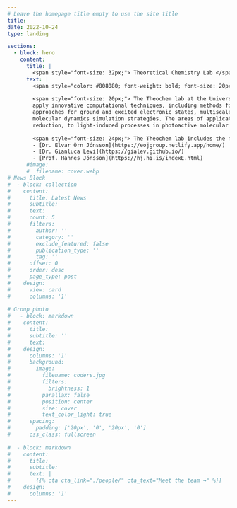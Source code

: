 ```yaml
---
# Leave the homepage title empty to use the site title
title:
date: 2022-10-24
type: landing

sections:
  - block: hero
    content:
      title: |
        <span style="font-size: 32px;"> Theoretical Chemistry Lab </span> 
      text: |        
        <span style="color: #808080; font-weight: bold; font-size: 20px;">Science Institute and Faculty of Physical Sciences of the University of Iceland </span>
        
        <span style="font-size: 20px;"> The Theochem lab at the University of Iceland is dedicated to advancing the theory and methodology of atomic-scale modelling. We develop and
        apply innovative computational techniques, including methods for calculating reaction pathways and rates, density functional based 
        approaches for ground and excited electronic states, multiscale approaches for condensed-phase systems, and ultrafast and long-timescale 
        molecular dynamics simulation strategies. The areas of application range from surface catalytic processes, such as CO<sub>2</sub> electrochemical 
        reduction, to light-induced processes in photoactive molecular and condensed-phase systems for solar energy conversion. </span> 
        
        <span style="font-size: 24px;"> The Theochem lab includes the following research groups: </span> 
        - [Dr. Elvar Örn Jónsson](https://eojgroup.netlify.app/home/)
        - [Dr. Gianluca Levi](https://gialev.github.io/)  
        - [Prof. Hannes Jónsson](https://hj.hi.is/indexE.html)
      #image:
      #  filename: cover.webp
# News Block 
#  - block: collection
#    content:
#      title: Latest News
#      subtitle:
#      text:
#      count: 5
#      filters:
#        author: ''
#        category: ''
#        exclude_featured: false
#        publication_type: ''
#        tag: ''
#      offset: 0
#      order: desc
#      page_type: post
#    design:
#      view: card
#      columns: '1'
  
# Group photo
#   - block: markdown
#    content:
#      title:
#      subtitle: ''
#      text:
#    design:
#      columns: '1'
#      background:
#        image: 
#          filename: coders.jpg
#          filters:
#            brightness: 1
#          parallax: false
#          position: center
#          size: cover
#          text_color_light: true
#      spacing:
#        padding: ['20px', '0', '20px', '0']
#      css_class: fullscreen
  
#  - block: markdown
#    content:
#      title:
#      subtitle:
#      text: |
#        {{% cta cta_link="./people/" cta_text="Meet the team →" %}}
#    design:
#      columns: '1'
---
```

